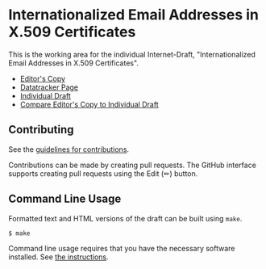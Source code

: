 # Internationalized Email Addresses in X.509 Certificates

This is the working area for the individual Internet-Draft, "Internationalized Email Addresses in X.509 Certificates".

* [Editor's Copy](https://CBonnell.github.io/draft-lamps-rfc8398-bis/#go.draft-lamps-rfc8398-bis.html)
* [Datatracker Page](https://datatracker.ietf.org/doc/draft-lamps-rfc8398-bis)
* [Individual Draft](https://datatracker.ietf.org/doc/html/draft-lamps-rfc8398-bis)
* [Compare Editor's Copy to Individual Draft](https://CBonnell.github.io/draft-lamps-rfc8398-bis/#go.draft-lamps-rfc8398-bis.diff)


## Contributing

See the
[guidelines for contributions](https://github.com/CBonnell/draft-lamps-rfc8398-bis/blob/main/CONTRIBUTING.md).

Contributions can be made by creating pull requests.
The GitHub interface supports creating pull requests using the Edit (✏) button.


## Command Line Usage

Formatted text and HTML versions of the draft can be built using `make`.

```sh
$ make
```

Command line usage requires that you have the necessary software installed.  See
[the instructions](https://github.com/martinthomson/i-d-template/blob/main/doc/SETUP.md).

